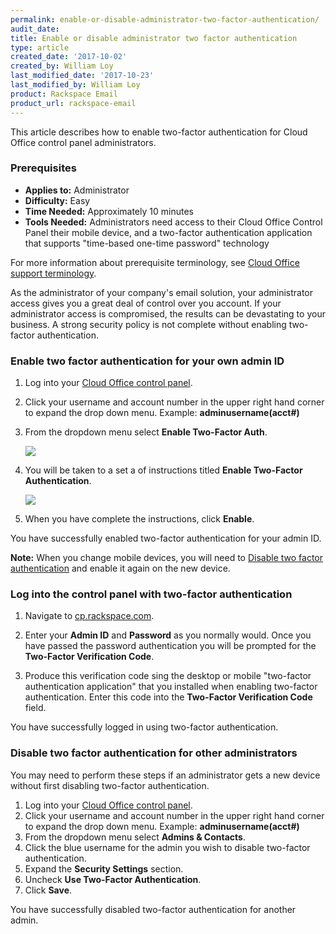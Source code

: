 ```yaml
---
permalink: enable-or-disable-administrator-two-factor-authentication/
audit_date:
title: Enable or disable administrator two factor authentication
type: article
created_date: '2017-10-02'
created_by: William Loy
last_modified_date: '2017-10-23'
last_modified_by: William Loy
product: Rackspace Email
product_url: rackspace-email
---
```


This article describes how to enable two-factor authentication for Cloud Office control panel administrators.

### Prerequisites

- **Applies to:** Administrator
- **Difficulty:** Easy
- **Time Needed:** Approximately 10 minutes
- **Tools Needed:** Administrators need access to their Cloud Office Control Panel
  their mobile device, and a two-factor authentication application that supports "time-based one-time password" technology

For more information about prerequisite terminology, see [Cloud Office support terminology](/how-to/cloud-office-support-terminology).

As the administrator of your company's email solution, your administrator access gives you a great deal of control over you account. If your administrator access is compromised, the results can be devastating to your business. A strong security policy is not complete without enabling two-factor authentication.


### Enable two factor authentication for your own admin ID

1. Log into your [Cloud Office control panel](cp.rackspace.com).

2. Click your username and account number in the upper right hand corner to expand the drop down menu. Example: **adminusername(acct#)**

3. From the dropdown menu select **Enable Two-Factor Auth**.

    <img src="{% asset_path rackspace-email/enable-or-disable-administrator-two-factor-authentication/two_factor_dropdown.png %}"/>

4. You will be taken to a set a of instructions titled **Enable Two-Factor Authentication**.

    <img src="{% asset_path rackspace-email/enable-or-disable-administrator-two-factor-authentication/qr_code.png %}"/>

5. When you have complete the instructions, click **Enable**.

You have successfully enabled two-factor authentication for your admin ID.

**Note:** When you change mobile devices, you will need to [Disable two factor authentication](#disable-two-factor-authentication-for-other-administrators) and enable it again on the new device.

### Log into the control panel with two-factor authentication

1. Navigate to [cp.rackspace.com](cp.rackspace.com).

2. Enter your **Admin ID** and **Password** as you normally would. Once you have passed the password authentication you will be prompted for the **Two-Factor Verification Code**.

3. Produce this verification code sing the desktop or mobile "two-factor authentication application" that you installed when enabling two-factor authentication. Enter this code into the **Two-Factor Verification Code** field.

You have successfully logged in using two-factor authentication.

### Disable two factor authentication for other administrators

You may need to perform these steps if an administrator gets a new device without first disabling two-factor authentication.

1. Log into your [Cloud Office control panel](cp.rackspace.com).
2. Click your username and account number in the upper right hand corner to expand the drop down menu. Example: **adminusername(acct#)**
3. From the dropdown menu select **Admins & Contacts**.
4. Click the blue username for the admin you wish to disable two-factor authentication.
5. Expand the **Security Settings** section.
6. Uncheck **Use Two-Factor Authentication**.
7. Click **Save**.

You have successfully disabled two-factor authentication for another admin.
